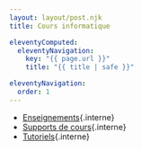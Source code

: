 ```yaml
---
layout: layout/post.njk
title: Cours informatique

eleventyComputed:
  eleventyNavigation:
    key: "{{ page.url }}"
    title: "{{ title | safe }}"

eleventyNavigation:
  order: 1
---
```


- [Enseignements](./enseignements){.interne}
- [Supports de cours](./cours){.interne}
- [Tutoriels](./tutoriels){.interne}
